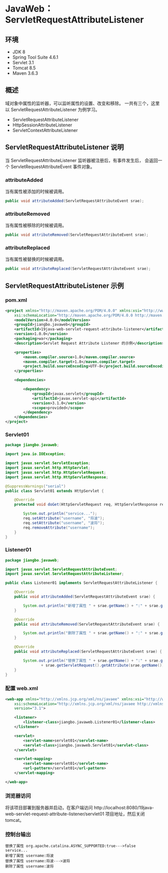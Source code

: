 # JavaWeb：ServletRequestAttributeListener

## 环境

- JDK 8
- Spring Tool Suite 4.6.1
- Servlet 3.1
- Tomcat 8.5
- Maven 3.6.3

## 概述

域对象中属性的监听器，可以监听属性的设置、改变和移除。
一共有三个，这里以 ServletRequestAttributeListener 为例学习。

- ServletRequestAttributeListener
- HttpSessionAttributeListener
- ServletContextAttributeListener

## ServletRequestAttributeListener 说明

当 ServletRequestAttributeListener 监听器被注册后，有事件发生后，
会返回一个 ServletRequestAttributeEvent 事件对象。

### attributeAdded

当有属性被添加的时候被调用。

```java
public void attributeAdded(ServletRequestAttributeEvent srae);
```

### attributeRemoved

当有属性被移除的时候被调用。

```java
public void attributeRemoved(ServletRequestAttributeEvent srae);
```

### attributeReplaced

当有属性被替换的时候被调用。

```java
public void attributeReplaced(ServletRequestAttributeEvent srae);
```

## ServletRequestAttributeListener 示例

### pom.xml

```xml
<project xmlns="http://maven.apache.org/POM/4.0.0" xmlns:xsi="http://www.w3.org/2001/XMLSchema-instance"
    xsi:schemaLocation="http://maven.apache.org/POM/4.0.0 http://maven.apache.org/xsd/maven-4.0.0.xsd">
    <modelVersion>4.0.0</modelVersion>
    <groupId>jiangbo.javaweb</groupId>
    <artifactId>19java-web-servlet-request-attribute-listener</artifactId>
    <version>1.0.0</version>
    <packaging>war</packaging>
    <description>Servlet Request Attribute Listener 的示例</description>

    <properties>
        <maven.compiler.source>1.8</maven.compiler.source>
        <maven.compiler.target>1.8</maven.compiler.target>
        <project.build.sourceEncoding>UTF-8</project.build.sourceEncoding>
    </properties>

    <dependencies>

        <dependency>
            <groupId>javax.servlet</groupId>
            <artifactId>javax.servlet-api</artifactId>
            <version>3.1.0</version>
            <scope>provided</scope>
        </dependency>
    </dependencies>
</project>
```

### Servlet01

```java
package jiangbo.javaweb;

import java.io.IOException;

import javax.servlet.ServletException;
import javax.servlet.http.HttpServlet;
import javax.servlet.http.HttpServletRequest;
import javax.servlet.http.HttpServletResponse;

@SuppressWarnings("serial")
public class Servlet01 extends HttpServlet {

    @Override
    protected void doGet(HttpServletRequest req, HttpServletResponse resp) throws ServletException, IOException {

        System.out.println("service...");
        req.setAttribute("username", "将波");
        req.setAttribute("username", "波将");
        req.removeAttribute("username");
    }
}
```

### Listener01

```java
package jiangbo.javaweb;

import javax.servlet.ServletRequestAttributeEvent;
import javax.servlet.ServletRequestAttributeListener;

public class Listener01 implements ServletRequestAttributeListener {

    @Override
    public void attributeAdded(ServletRequestAttributeEvent srae) {

        System.out.println("新增了属性 " + srae.getName() + ":" + srae.getValue());
    }

    @Override
    public void attributeRemoved(ServletRequestAttributeEvent srae) {

        System.out.println("删除了属性 " + srae.getName() + ":" + srae.getValue());
    }

    @Override
    public void attributeReplaced(ServletRequestAttributeEvent srae) {

        System.out.println("替换了属性 " + srae.getName() + ":" + srae.getValue() + "--->"
                + srae.getServletRequest().getAttribute(srae.getName()));
    }
}
```

### 配置 web.xml

```xml
<web-app xmlns="http://xmlns.jcp.org/xml/ns/javaee" xmlns:xsi="http://www.w3.org/2001/XMLSchema-instance"
    xsi:schemaLocation="http://xmlns.jcp.org/xml/ns/javaee http://xmlns.jcp.org/xml/ns/javaee/web-app_3_1.xsd"
    version="3.1">

    <listener>
        <listener-class>jiangbo.javaweb.Listener01</listener-class>
    </listener>

    <servlet>
        <servlet-name>servlet01</servlet-name>
        <servlet-class>jiangbo.javaweb.Servlet01</servlet-class>
    </servlet>

    <servlet-mapping>
        <servlet-name>servlet01</servlet-name>
        <url-pattern>/servlet01</url-pattern>
    </servlet-mapping>

</web-app>
```

### 浏览器访问

将该项目部署到服务器并启动，在客户端访问 http://localhost:8080/19java-web-servlet-request-attribute-listener/servlet01 项目地址，然后关闭 tomcat。

### 控制台输出

```text
替换了属性 org.apache.catalina.ASYNC_SUPPORTED:true--->false
service...
新增了属性 username:将波
替换了属性 username:将波--->波将
删除了属性 username:波将
```
